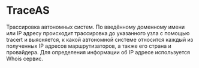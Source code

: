 # TraceAS
Трассировка автономных систем. 
По введённому доменному имени или IP адресу происходит трассировка до указанного узла с помощью tracert и выясняется, к какой автономной системе относится каждый из полученных IP адресов маршрутизаторов, а также его страна и провайдера. 
Для определения информации об IP адресе используется Whois сервис.
